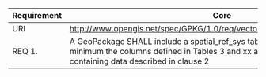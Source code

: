 |Requirement|Core|
|-----------|----|
|URI        |http://www.opengis.net/spec/GPKG/1.0/req/vector_features/spatial_ref_sys_table|
|REQ 1.     |A GeoPackage SHALL include a spatial_ref_sys table or updateable view with at a minimum the columns defined in Tables 3 and xx and clause 6.3.2.2 and containing data described in clause 2|